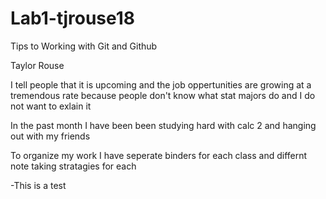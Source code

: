 # Lab1-tjrouse18

Tips to Working with Git and Github 

Taylor Rouse

I tell people that it is upcoming and the job oppertunities are growing at a tremendous rate because people don't know what stat majors do and I do not want to exlain it

In the past month I have been been studying hard with calc 2 and hanging out with my friends

To organize my work I have seperate binders for each class and differnt note taking stratagies for each

-This is a test
